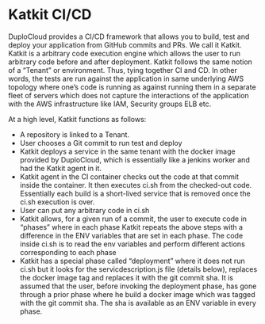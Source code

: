 # Katkit CI/CD

DuploCloud provides a CI/CD framework that allows you to build, test and deploy your application from GitHub commits and PRs. We call it Katkit. Katkit is a arbitrary code execution engine which allows the user to run arbitrary code before and after deployment. Katkit follows the same notion of a “Tenant” or environment. Thus, tying together CI and CD. In other words, the tests are run against the application in same underlying AWS topology where one’s code is running as against running them in a separate fleet of servers which does not capture the interactions of the application with the AWS infrastructure like IAM, Security groups ELB etc.

At a high level, Katkit functions as follows:

* A repository is linked to a Tenant.
* User chooses a Git commit to run test and deploy
* Katkit deploys a service in the same tenant with the docker image provided by DuploCloud, which is essentially like a jenkins worker and had the Katkit agent in it.
* Katkit agent in the CI container checks out the code at that commit inside the container. It then executes ci.sh from the checked-out code. Essentially each build is a short-lived service that is removed once the ci.sh execution is over.
* User can put any arbitrary code in ci.sh
* Katkit allows, for a given run of a commit, the user to execute code in “phases” where in each phase Katkit repeats the above steps with a difference in the ENV variables that are set in each phase. The code inside ci.sh is to read the env variables and perform different actions corresponding to each phase
* Katkit has a special phase called “deployment” where it does not run ci.sh but it looks for the servicdescription.js file (details below), replaces the docker image tag and replaces it with the git commit sha. It is assumed that the user, before invoking the deployment phase, has gone through a prior phase where he build a docker image which was tagged with the git commit sha. The sha is available as an ENV variable in every phase.
